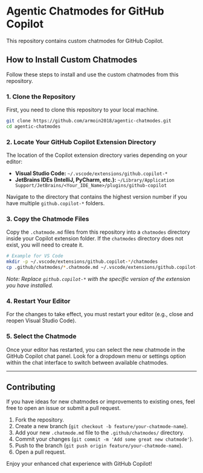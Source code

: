 # Agentic Chatmodes for GitHub Copilot

This repository contains custom chatmodes for GitHub Copilot.

## How to Install Custom Chatmodes

Follow these steps to install and use the custom chatmodes from this repository.

### 1. Clone the Repository

First, you need to clone this repository to your local machine.

```sh
git clone https://github.com/armoin2018/agentic-chatmodes.git
cd agentic-chatmodes
```

### 2. Locate Your GitHub Copilot Extension Directory

The location of the Copilot extension directory varies depending on your editor:

*   **Visual Studio Code:**
    `~/.vscode/extensions/github.copilot-*`
*   **JetBrains IDEs (IntelliJ, PyCharm, etc.):**
    `~/Library/Application Support/JetBrains/<Your_IDE_Name>/plugins/github-copilot`

Navigate to the directory that contains the highest version number if you have multiple `github.copilot-*` folders.

### 3. Copy the Chatmode Files

Copy the `.chatmode.md` files from this repository into a `chatmodes` directory inside your Copilot extension folder. If the `chatmodes` directory does not exist, you will need to create it.

```sh
# Example for VS Code
mkdir -p ~/.vscode/extensions/github.copilot-*/chatmodes
cp .github/chatmodes/*.chatmode.md ~/.vscode/extensions/github.copilot-*/chatmodes/
```
*Note: Replace `github.copilot-*` with the specific version of the extension you have installed.*

### 4. Restart Your Editor

For the changes to take effect, you must restart your editor (e.g., close and reopen Visual Studio Code).

### 5. Select the Chatmode

Once your editor has restarted, you can select the new chatmode in the GitHub Copilot chat panel. Look for a dropdown menu or settings option within the chat interface to switch between available chatmodes.

---

## Contributing

If you have ideas for new chatmodes or improvements to existing ones, feel free to open an issue or submit a pull request.

1.  Fork the repository.
2.  Create a new branch (`git checkout -b feature/your-chatmode-name`).
3.  Add your new `.chatmode.md` file to the `.github/chatmodes/` directory.
4.  Commit your changes (`git commit -m 'Add some great new chatmode'`).
5.  Push to the branch (`git push origin feature/your-chatmode-name`).
6.  Open a pull request.

Enjoy your enhanced chat experience with GitHub Copilot!
